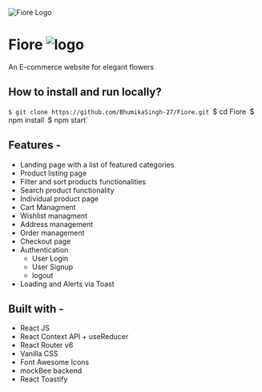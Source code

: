 
![Fiore Logo](https://res.cloudinary.com/dgoldjr3g/image/upload/v1685258825/NegProjects/logo_xx4spr.jpg)
# Fiore ![logo](https://res.cloudinary.com/dgoldjr3g/image/upload/v1685259140/NegProjects/E-commerce/logo1_pskkes.jpg)


An E-commerce website for elegant flowers


## How to install and run locally?

`$ git clone https://github.com/BhumikaSingh-27/Fiore.git
`$ cd Fiore`
`$ npm install`
`$ npm start`



## Features -

- Landing page with a list of featured categories
- Product listing page
- Filter and sort products functionalities
- Search product functionality
- Individual product page
- Cart Managment
- Wishlist managment
- Address management
- Order management
- Checkout page
- Authentication
    - User Login
    - User Signup
    - logout
- Loading and Alerts via Toast 



##  Built with -

- React JS
- React Context API + useReducer
- React Router v6
- Vanilla CSS
- Font Awesome Icons
- mockBee backend
- React Toastify

